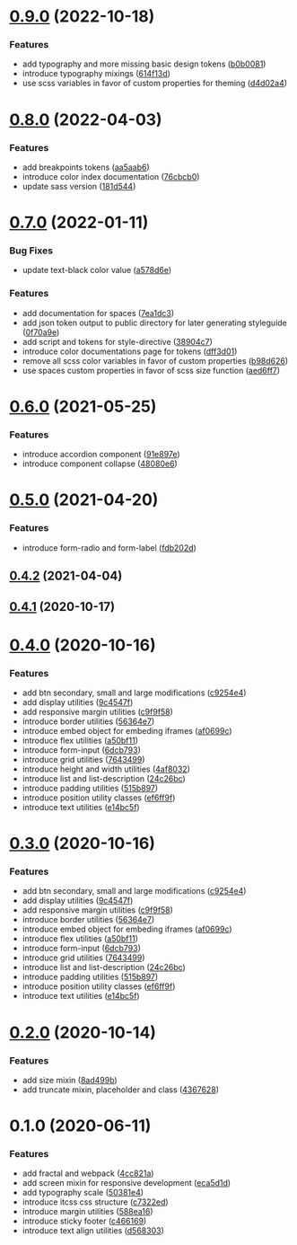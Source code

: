 # [0.9.0](https://github.com/ingvijonasson/patterns/compare/0.8.0...0.9.0) (2022-10-18)


### Features

* add typography and more missing basic design tokens ([b0b0081](https://github.com/ingvijonasson/patterns/commit/b0b0081dd11b0bfaf3609b366756c6e446e171f3))
* introduce typography mixings ([614f13d](https://github.com/ingvijonasson/patterns/commit/614f13dc9b45c46e7bed2214708e0f5113a16858))
* use scss variables in favor of custom properties for theming ([d4d02a4](https://github.com/ingvijonasson/patterns/commit/d4d02a4f8547228ba0f2018d7fe8caffc319ca42))

# [0.8.0](https://github.com/ingvijonasson/patterns/compare/0.7.0...0.8.0) (2022-04-03)


### Features

* add breakpoints tokens ([aa5aab6](https://github.com/ingvijonasson/patterns/commit/aa5aab6e9bba9abf7651fce9263445a4b542306c))
* introduce color index documentation ([76cbcb0](https://github.com/ingvijonasson/patterns/commit/76cbcb0e8b5638d40d4fe7c030321c9332fb244f))
* update sass version ([181d544](https://github.com/ingvijonasson/patterns/commit/181d544531ece16f8dba370ec165749701c3d299))

# [0.7.0](https://github.com/ingvijonasson/patterns/compare/0.6.0...0.7.0) (2022-01-11)


### Bug Fixes

* update text-black color value ([a578d6e](https://github.com/ingvijonasson/patterns/commit/a578d6e0e70dabd527c5f880e7906031d2865041))


### Features

* add documentation for spaces ([7ea1dc3](https://github.com/ingvijonasson/patterns/commit/7ea1dc35cc89b61f2bbe208bd41c21e29ac6f64c))
* add json token output to public directory for later generating styleguide ([0f70a9e](https://github.com/ingvijonasson/patterns/commit/0f70a9e218f03affc5b118f30e034f4f301c168d))
* add script and tokens for style-directive ([38904c7](https://github.com/ingvijonasson/patterns/commit/38904c71a09432a649622da23d76d82febaf799f))
* introduce color documentations page for tokens ([dff3d01](https://github.com/ingvijonasson/patterns/commit/dff3d01a6c1d632fc3ecf578b183012c0c9357b2))
* remove all scss color variables in favor of custom properties ([b98d626](https://github.com/ingvijonasson/patterns/commit/b98d626e7f5af9db4657fdcbf41c993f7123bd5b))
* use spaces custom properties in favor of scss size function ([aed6ff7](https://github.com/ingvijonasson/patterns/commit/aed6ff750e5381f65f295d50911972e703da3297))

# [0.6.0](https://github.com/ingvijonasson/patterns/compare/0.5.0...0.6.0) (2021-05-25)


### Features

* introduce accordion component ([91e897e](https://github.com/ingvijonasson/patterns/commit/91e897e9f0801c029c345e698299e9c4f948996c))
* introduce component collapse ([48080e6](https://github.com/ingvijonasson/patterns/commit/48080e61c907732e1a5b7df1d18c6cb0469d677b))

# [0.5.0](https://github.com/ingvijonasson/patterns/compare/0.4.2...0.5.0) (2021-04-20)


### Features

* introduce form-radio and form-label ([fdb202d](https://github.com/ingvijonasson/patterns/commit/fdb202dee2aea1dc5f35d6cb807dd04fec24af46))

## [0.4.2](https://github.com/ingvijonasson/patterns/compare/0.4.1...0.4.2) (2021-04-04)

## [0.4.1](https://github.com/ingvijonasson/patterns/compare/0.4.0...0.4.1) (2020-10-17)

# [0.4.0](https://github.com/ingvijonasson/patterns/compare/0.2.0...0.4.0) (2020-10-16)


### Features

* add btn secondary, small and large modifications ([c9254e4](https://github.com/ingvijonasson/patterns/commit/c9254e4f12dce080af1932be6ee65116a6ce77dc))
* add display utilities ([9c4547f](https://github.com/ingvijonasson/patterns/commit/9c4547fb30d22f95226e5a6f70b3880d05ac6d1b))
* add responsive margin utilities ([c9f9f58](https://github.com/ingvijonasson/patterns/commit/c9f9f5804cdc61cf8c40af4095d4f90b692c0b1a))
* introduce border utilities ([56364e7](https://github.com/ingvijonasson/patterns/commit/56364e74b5e09d5f1934c24ec2f48e863d911a0c))
* introduce embed object for embeding iframes ([af0699c](https://github.com/ingvijonasson/patterns/commit/af0699c31820e12733ef456058dacd390bb34b0a))
* introduce flex utilities ([a50bf11](https://github.com/ingvijonasson/patterns/commit/a50bf1198d9fc24abe4e136e858ee7e5c093c979))
* introduce form-input ([6dcb793](https://github.com/ingvijonasson/patterns/commit/6dcb7934ff313f5732eeb74b00fd29a6c78923db))
* introduce grid utilities ([7643499](https://github.com/ingvijonasson/patterns/commit/76434994fadec4b742c1ffb2d18ce28152a1894b))
* introduce height and width utilities ([4af8032](https://github.com/ingvijonasson/patterns/commit/4af80329672f76ac003e6489e85173af2f52fe63))
* introduce list and list-description ([24c26bc](https://github.com/ingvijonasson/patterns/commit/24c26bc9df2ee77ed8c377b85f94e2280a83c993))
* introduce padding utilities ([515b897](https://github.com/ingvijonasson/patterns/commit/515b8975732a09b855665dab94c0956292c937e4))
* introduce position utility classes ([ef6ff9f](https://github.com/ingvijonasson/patterns/commit/ef6ff9f355c72d7ee6c1b29b3811e3a6f939a1e4))
* introduce text utilities ([e14bc5f](https://github.com/ingvijonasson/patterns/commit/e14bc5f5d95513b587f83d0582c5680060cefd49))

# [0.3.0](https://github.com/ingvijonasson/patterns/compare/0.2.0...0.3.0) (2020-10-16)


### Features

* add btn secondary, small and large modifications ([c9254e4](https://github.com/ingvijonasson/patterns/commit/c9254e4f12dce080af1932be6ee65116a6ce77dc))
* add display utilities ([9c4547f](https://github.com/ingvijonasson/patterns/commit/9c4547fb30d22f95226e5a6f70b3880d05ac6d1b))
* add responsive margin utilities ([c9f9f58](https://github.com/ingvijonasson/patterns/commit/c9f9f5804cdc61cf8c40af4095d4f90b692c0b1a))
* introduce border utilities ([56364e7](https://github.com/ingvijonasson/patterns/commit/56364e74b5e09d5f1934c24ec2f48e863d911a0c))
* introduce embed object for embeding iframes ([af0699c](https://github.com/ingvijonasson/patterns/commit/af0699c31820e12733ef456058dacd390bb34b0a))
* introduce flex utilities ([a50bf11](https://github.com/ingvijonasson/patterns/commit/a50bf1198d9fc24abe4e136e858ee7e5c093c979))
* introduce form-input ([6dcb793](https://github.com/ingvijonasson/patterns/commit/6dcb7934ff313f5732eeb74b00fd29a6c78923db))
* introduce grid utilities ([7643499](https://github.com/ingvijonasson/patterns/commit/76434994fadec4b742c1ffb2d18ce28152a1894b))
* introduce list and list-description ([24c26bc](https://github.com/ingvijonasson/patterns/commit/24c26bc9df2ee77ed8c377b85f94e2280a83c993))
* introduce padding utilities ([515b897](https://github.com/ingvijonasson/patterns/commit/515b8975732a09b855665dab94c0956292c937e4))
* introduce position utility classes ([ef6ff9f](https://github.com/ingvijonasson/patterns/commit/ef6ff9f355c72d7ee6c1b29b3811e3a6f939a1e4))
* introduce text utilities ([e14bc5f](https://github.com/ingvijonasson/patterns/commit/e14bc5f5d95513b587f83d0582c5680060cefd49))

# [0.2.0](https://github.com/ingvijonasson/patterns/compare/0.1.0...0.2.0) (2020-10-14)


### Features

* add size mixin ([8ad499b](https://github.com/ingvijonasson/patterns/commit/8ad499ba755d1d634b0024777232ea1f45284809))
* add truncate mixin, placeholder and class ([4367628](https://github.com/ingvijonasson/patterns/commit/436762833d78d2a07643d41f6ea26a0093c2f74a))

# 0.1.0 (2020-06-11)


### Features

* add fractal and webpack ([4cc821a](https://github.com/ingvijonasson/patterns/commit/4cc821abf10995651b7e6aec87bc020fc8dfdbad))
* add screen mixin for responsive development ([eca5d1d](https://github.com/ingvijonasson/patterns/commit/eca5d1d8c40d5182f0c15fea14ec1fb782cff00a))
* add typography scale ([50381e4](https://github.com/ingvijonasson/patterns/commit/50381e45101ef354fd86eaa17843c4d136368c9d))
* introduce itcss css structure ([c7322ed](https://github.com/ingvijonasson/patterns/commit/c7322ed5a3f2f9d22b32ed6365040746aa73e4b2))
* introduce margin utilities ([588ea16](https://github.com/ingvijonasson/patterns/commit/588ea16053cb747e1f81fd00bcb70c18afa3901e))
* introduce sticky footer ([c466169](https://github.com/ingvijonasson/patterns/commit/c466169b223af210ead28f750cf0656a95a728a9))
* introduce text align utilities ([d568303](https://github.com/ingvijonasson/patterns/commit/d568303d6d81e7297ec00a81af88850b1be6363f))

